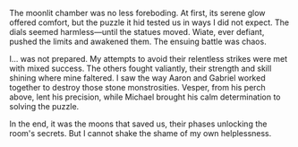 The moonlit chamber was no less foreboding. At first, its serene glow offered comfort, but the puzzle it hid tested us in ways I did not expect. The dials seemed harmless—until the statues moved. Wiate, ever defiant, pushed the limits and awakened them. The ensuing battle was chaos.

I... was not prepared. My attempts to avoid their relentless strikes were met with mixed success. The others fought valiantly, their strength and skill shining where mine faltered. I saw the way Aaron and Gabriel worked together to destroy those stone monstrosities. Vesper, from his perch above, lent his precision, while Michael brought his calm determination to solving the puzzle.

In the end, it was the moons that saved us, their phases unlocking the room's secrets. But I cannot shake the shame of my own helplessness.